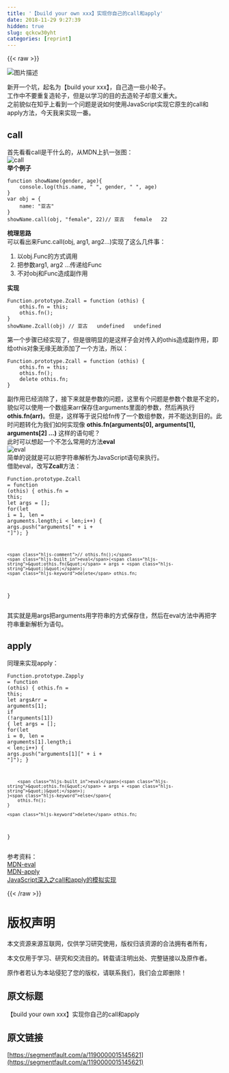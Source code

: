 ```yaml
---
title: '【build your own xxx】实现你自己的call和apply' 
date: 2018-11-29 9:27:39
hidden: true
slug: qckcw30yht
categories: [reprint]
---
```


{{< raw >}}

                    
<p><span class="img-wrap"><img data-src="/img/bVbbHCv?w=1123&amp;h=629" src="https://static.alili.tech/img/bVbbHCv?w=1123&amp;h=629" alt="&#x56FE;&#x7247;&#x63CF;&#x8FF0;" title="&#x56FE;&#x7247;&#x63CF;&#x8FF0;" style="cursor: pointer; display: inline;"></span></p>
<p>&#x65B0;&#x5F00;&#x4E00;&#x4E2A;&#x5751;&#xFF0C;&#x8D77;&#x540D;&#x4E3A;&#x3010;build your xxx&#x3011;&#xFF0C;&#x81EA;&#x5DF1;&#x9020;&#x4E00;&#x4E9B;&#x5C0F;&#x8F6E;&#x5B50;&#x3002;<br>&#x5DE5;&#x4F5C;&#x4E2D;&#x4E0D;&#x8981;&#x91CD;&#x590D;&#x9020;&#x8F6E;&#x5B50;&#xFF0C;&#x4F46;&#x662F;&#x4EE5;&#x5B66;&#x4E60;&#x7684;&#x76EE;&#x7684;&#x53BB;&#x9020;&#x8F6E;&#x5B50;&#x5374;&#x610F;&#x4E49;&#x91CD;&#x5927;&#x3002;<br>&#x4E4B;&#x524D;&#x8C8C;&#x4F3C;&#x5728;&#x77E5;&#x4E4E;&#x4E0A;&#x770B;&#x5230;&#x4E00;&#x4E2A;&#x95EE;&#x9898;&#x662F;&#x8BF4;&#x5982;&#x4F55;&#x4F7F;&#x7528;JavaScript&#x5B9E;&#x73B0;&#x5B83;&#x539F;&#x751F;&#x7684;call&#x548C;apply&#x65B9;&#x6CD5;&#xFF0C;&#x4ECA;&#x5929;&#x6211;&#x6765;&#x5B9E;&#x73B0;&#x4E00;&#x756A;&#x3002;</p>
<h2 id="articleHeader0">call</h2>
<p>&#x9996;&#x5148;&#x770B;&#x770B;call&#x662F;&#x5E72;&#x4EC0;&#x4E48;&#x7684;&#xFF0C;&#x4ECE;MDN&#x4E0A;&#x6252;&#x4E00;&#x5F20;&#x56FE;&#xFF1A;<br><span class="img-wrap"><img data-src="/img/bVbbHRN?w=1364&amp;h=840" src="https://static.alili.tech/img/bVbbHRN?w=1364&amp;h=840" alt="call" title="call" style="cursor: pointer; display: inline;"></span><br><strong>&#x4E3E;&#x4E2A;&#x4F8B;&#x5B50;</strong></p>
<div class="widget-codetool" style="display:none;">
      <div class="widget-codetool--inner">
      <span class="selectCode code-tool" data-toggle="tooltip" data-placement="top" title="" data-original-title="&#x5168;&#x9009;"></span>
      <span type="button" class="copyCode code-tool" data-toggle="tooltip" data-placement="top" data-clipboard-text="function showName(gender, age){
    console.log(this.name, &quot; &quot;, gender, &quot; &quot;, age)
}
var obj = {
    name: &quot;&#x4E9A;&#x53E4;&quot;
}
showName.call(obj, &quot;female&quot;, 22)// &#x4E9A;&#x53E4;   female   22" title="" data-original-title="&#x590D;&#x5236;"></span>
      <span type="button" class="saveToNote code-tool" data-toggle="tooltip" data-placement="top" title="" data-original-title="&#x653E;&#x8FDB;&#x7B14;&#x8BB0;"></span>
      </div>
      </div><pre class="hljs javascript"><code><span class="hljs-function"><span class="hljs-keyword">function</span> <span class="hljs-title">showName</span>(<span class="hljs-params">gender, age</span>)</span>{
    <span class="hljs-built_in">console</span>.log(<span class="hljs-keyword">this</span>.name, <span class="hljs-string">&quot; &quot;</span>, gender, <span class="hljs-string">&quot; &quot;</span>, age)
}
<span class="hljs-keyword">var</span> obj = {
    <span class="hljs-attr">name</span>: <span class="hljs-string">&quot;&#x4E9A;&#x53E4;&quot;</span>
}
showName.call(obj, <span class="hljs-string">&quot;female&quot;</span>, <span class="hljs-number">22</span>)<span class="hljs-comment">// &#x4E9A;&#x53E4;   female   22</span></code></pre>
<p><strong>&#x68B3;&#x7406;&#x601D;&#x8DEF;</strong><br>&#x53EF;&#x4EE5;&#x770B;&#x51FA;&#x6765;Func.call(obj, arg1, arg2...)&#x5B9E;&#x73B0;&#x4E86;&#x8FD9;&#x4E48;&#x51E0;&#x4EF6;&#x4E8B;&#xFF1A;</p>
<ol>
<li>&#x4EE5;obj.Func&#x7684;&#x65B9;&#x5F0F;&#x8C03;&#x7528;</li>
<li>&#x628A;&#x53C2;&#x6570;arg1, arg2 ...&#x4F20;&#x9012;&#x7ED9;Func</li>
<li>&#x4E0D;&#x5BF9;obj&#x548C;Func&#x9020;&#x6210;&#x526F;&#x4F5C;&#x7528;</li>
</ol>
<p><strong>&#x5B9E;&#x73B0;</strong></p>
<div class="widget-codetool" style="display:none;">
      <div class="widget-codetool--inner">
      <span class="selectCode code-tool" data-toggle="tooltip" data-placement="top" title="" data-original-title="&#x5168;&#x9009;"></span>
      <span type="button" class="copyCode code-tool" data-toggle="tooltip" data-placement="top" data-clipboard-text="Function.prototype.Zcall = function (othis) {
    othis.fn = this;
    othis.fn();
}
showName.Zcall(obj) // &#x4E9A;&#x53E4;   undefined   undefined" title="" data-original-title="&#x590D;&#x5236;"></span>
      <span type="button" class="saveToNote code-tool" data-toggle="tooltip" data-placement="top" title="" data-original-title="&#x653E;&#x8FDB;&#x7B14;&#x8BB0;"></span>
      </div>
      </div><pre class="hljs javascript"><code><span class="hljs-built_in">Function</span>.prototype.Zcall = <span class="hljs-function"><span class="hljs-keyword">function</span> (<span class="hljs-params">othis</span>) </span>{
    othis.fn = <span class="hljs-keyword">this</span>;
    othis.fn();
}
showName.Zcall(obj) <span class="hljs-comment">// &#x4E9A;&#x53E4;   undefined   undefined</span></code></pre>
<p>&#x7B2C;&#x4E00;&#x4E2A;&#x6B65;&#x9AA4;&#x5DF2;&#x7ECF;&#x5B9E;&#x73B0;&#x4E86;&#xFF0C;&#x4F46;&#x662F;&#x5F88;&#x660E;&#x663E;&#x7684;&#x662F;&#x8FD9;&#x6837;&#x5B50;&#x4F1A;&#x5BF9;&#x4F20;&#x5165;&#x7684;othis&#x9020;&#x6210;&#x526F;&#x4F5C;&#x7528;&#xFF0C;&#x5373;&#x7ED9;othis&#x5BF9;&#x8C61;&#x65E0;&#x7F18;&#x65E0;&#x6545;&#x6DFB;&#x52A0;&#x4E86;&#x4E00;&#x4E2A;&#x65B9;&#x6CD5;&#xFF0C;&#x6240;&#x4EE5;&#xFF1A;</p>
<div class="widget-codetool" style="display:none;">
      <div class="widget-codetool--inner">
      <span class="selectCode code-tool" data-toggle="tooltip" data-placement="top" title="" data-original-title="&#x5168;&#x9009;"></span>
      <span type="button" class="copyCode code-tool" data-toggle="tooltip" data-placement="top" data-clipboard-text="Function.prototype.Zcall = function (othis) {
    othis.fn = this;
    othis.fn();
    delete othis.fn;
}" title="" data-original-title="&#x590D;&#x5236;"></span>
      <span type="button" class="saveToNote code-tool" data-toggle="tooltip" data-placement="top" title="" data-original-title="&#x653E;&#x8FDB;&#x7B14;&#x8BB0;"></span>
      </div>
      </div><pre class="hljs javascript"><code><span class="hljs-built_in">Function</span>.prototype.Zcall = <span class="hljs-function"><span class="hljs-keyword">function</span> (<span class="hljs-params">othis</span>) </span>{
    othis.fn = <span class="hljs-keyword">this</span>;
    othis.fn();
    <span class="hljs-keyword">delete</span> othis.fn;
}</code></pre>
<p>&#x526F;&#x4F5C;&#x7528;&#x5DF2;&#x7ECF;&#x6D88;&#x9664;&#x4E86;&#xFF0C;&#x63A5;&#x4E0B;&#x6765;&#x5C31;&#x662F;&#x53C2;&#x6570;&#x7684;&#x95EE;&#x9898;&#xFF0C;&#x8FD9;&#x91CC;&#x6709;&#x4E2A;&#x95EE;&#x9898;&#x662F;&#x53C2;&#x6570;&#x4E2A;&#x6570;&#x662F;&#x4E0D;&#x5B9A;&#x7684;&#xFF0C;&#x8C8C;&#x4F3C;&#x53EF;&#x4EE5;&#x4F7F;&#x7528;&#x4E00;&#x4E2A;&#x6570;&#x7EC4;&#x6765;arr&#x4FDD;&#x5B58;&#x4F4F;arguments&#x91CC;&#x9762;&#x7684;&#x53C2;&#x6570;&#xFF0C;&#x7136;&#x540E;&#x518D;&#x6267;&#x884C;<strong>othis.fn(arr)</strong>&#x3002;&#x4F46;&#x662F;&#xFF0C;&#x8FD9;&#x6837;&#x7B49;&#x4E8E;&#x8BF4;&#x53EA;&#x7ED9;fn&#x4F20;&#x4E86;&#x4E00;&#x4E2A;&#x6570;&#x7EC4;&#x53C2;&#x6570;&#xFF0C;&#x5E76;&#x4E0D;&#x80FD;&#x8FBE;&#x5230;&#x76EE;&#x7684;&#x3002;&#x6B64;&#x65F6;&#x95EE;&#x9898;&#x8F6C;&#x5316;&#x4E3A;&#x6211;&#x4EEC;&#x5982;&#x4F55;&#x5B9E;&#x73B0;&#x50CF; <strong>othis.fn(arguments[0], arguments[1], arguments[2] ...)</strong> &#x8FD9;&#x6837;&#x7684;&#x8BED;&#x53E5;&#x5462;&#xFF1F;<br>&#x6B64;&#x65F6;&#x53EF;&#x4EE5;&#x60F3;&#x8D77;&#x4E00;&#x4E2A;&#x4E0D;&#x600E;&#x4E48;&#x5E38;&#x7528;&#x7684;&#x65B9;&#x6CD5;<strong>eval</strong><br><span class="img-wrap"><img data-src="/img/bVbbIaA?w=1446&amp;h=816" src="https://static.alili.tech/img/bVbbIaA?w=1446&amp;h=816" alt="eval" title="eval" style="cursor: pointer; display: inline;"></span><br>&#x7B80;&#x5355;&#x7684;&#x8BF4;&#x5C31;&#x662F;&#x53EF;&#x4EE5;&#x628A;&#x5B57;&#x7B26;&#x4E32;&#x89E3;&#x6790;&#x4E3A;JavaScript&#x8BED;&#x53E5;&#x6765;&#x6267;&#x884C;&#x3002;<br>&#x501F;&#x52A9;eval&#xFF0C;&#x6539;&#x5199;<strong>Zcall</strong>&#x65B9;&#x6CD5;&#xFF1A;</p>
<div class="widget-codetool" style="display:none;">
      <div class="widget-codetool--inner">
      <span class="selectCode code-tool" data-toggle="tooltip" data-placement="top" title="" data-original-title="&#x5168;&#x9009;"></span>
      <span type="button" class="copyCode code-tool" data-toggle="tooltip" data-placement="top" data-clipboard-text="Function.prototype.Zcall = function (othis) {
    othis.fn = this;
    let args = [];
    for(let i = 1, len = arguments.length;i &lt; len;i++) {
        args.push(&quot;arguments[&quot; + i + &quot;]&quot;);
    }

    // othis.fn();
    eval(&quot;othis.fn(&quot; + args + &quot;)&quot;);
    delete othis.fn;
}" title="" data-original-title="&#x590D;&#x5236;"></span>
      <span type="button" class="saveToNote code-tool" data-toggle="tooltip" data-placement="top" title="" data-original-title="&#x653E;&#x8FDB;&#x7B14;&#x8BB0;"></span>
      </div>
      </div><pre class="hljs javascript"><code><span class="hljs-built_in">Function</span>.prototype.Zcall = <span class="hljs-function"><span class="hljs-keyword">function</span> (<span class="hljs-params">othis</span>) </span>{
    othis.fn = <span class="hljs-keyword">this</span>;
    <span class="hljs-keyword">let</span> args = [];
    <span class="hljs-keyword">for</span>(<span class="hljs-keyword">let</span> i = <span class="hljs-number">1</span>, len = <span class="hljs-built_in">arguments</span>.length;i &lt; len;i++) {
        args.push(<span class="hljs-string">&quot;arguments[&quot;</span> + i + <span class="hljs-string">&quot;]&quot;</span>);
    }

    <span class="hljs-comment">// othis.fn();</span>
    <span class="hljs-built_in">eval</span>(<span class="hljs-string">&quot;othis.fn(&quot;</span> + args + <span class="hljs-string">&quot;)&quot;</span>);
    <span class="hljs-keyword">delete</span> othis.fn;
}</code></pre>
<p>&#x5176;&#x5B9E;&#x5C31;&#x662F;&#x7528;args&#x628A;arguments&#x7528;&#x5B57;&#x7B26;&#x4E32;&#x7684;&#x65B9;&#x5F0F;&#x4FDD;&#x5B58;&#x4F4F;&#xFF0C;&#x7136;&#x540E;&#x5728;eval&#x65B9;&#x6CD5;&#x4E2D;&#x518D;&#x628A;&#x5B57;&#x7B26;&#x4E32;&#x91CD;&#x65B0;&#x89E3;&#x6790;&#x4E3A;&#x8BED;&#x53E5;&#x3002;</p>
<h2 id="articleHeader1">apply</h2>
<p>&#x540C;&#x7406;&#x6765;&#x5B9E;&#x73B0;apply&#xFF1A;</p>
<div class="widget-codetool" style="display:none;">
      <div class="widget-codetool--inner">
      <span class="selectCode code-tool" data-toggle="tooltip" data-placement="top" title="" data-original-title="&#x5168;&#x9009;"></span>
      <span type="button" class="copyCode code-tool" data-toggle="tooltip" data-placement="top" data-clipboard-text="Function.prototype.Zapply = function (othis) {
    othis.fn = this;
    let argsArr = arguments[1];
    if (!arguments[1]) {
        let args = [];
        for(let i = 0, len = arguments[1].length;i &lt; len;i++) {
            args.push(&quot;arguments[1][&quot; + i + &quot;]&quot;);
        }

        eval(&quot;othis.fn(&quot; + args + &quot;)&quot;);
    }else{
        othis.fn();
    }
    
    delete othis.fn;
}
" title="" data-original-title="&#x590D;&#x5236;"></span>
      <span type="button" class="saveToNote code-tool" data-toggle="tooltip" data-placement="top" title="" data-original-title="&#x653E;&#x8FDB;&#x7B14;&#x8BB0;"></span>
      </div>
      </div><pre class="hljs javascript"><code><span class="hljs-built_in">Function</span>.prototype.Zapply = <span class="hljs-function"><span class="hljs-keyword">function</span> (<span class="hljs-params">othis</span>) </span>{
    othis.fn = <span class="hljs-keyword">this</span>;
    <span class="hljs-keyword">let</span> argsArr = <span class="hljs-built_in">arguments</span>[<span class="hljs-number">1</span>];
    <span class="hljs-keyword">if</span> (!<span class="hljs-built_in">arguments</span>[<span class="hljs-number">1</span>]) {
        <span class="hljs-keyword">let</span> args = [];
        <span class="hljs-keyword">for</span>(<span class="hljs-keyword">let</span> i = <span class="hljs-number">0</span>, len = <span class="hljs-built_in">arguments</span>[<span class="hljs-number">1</span>].length;i &lt; len;i++) {
            args.push(<span class="hljs-string">&quot;arguments[1][&quot;</span> + i + <span class="hljs-string">&quot;]&quot;</span>);
        }

        <span class="hljs-built_in">eval</span>(<span class="hljs-string">&quot;othis.fn(&quot;</span> + args + <span class="hljs-string">&quot;)&quot;</span>);
    }<span class="hljs-keyword">else</span>{
        othis.fn();
    }
    
    <span class="hljs-keyword">delete</span> othis.fn;
}
</code></pre>
<p>&#x53C2;&#x8003;&#x8D44;&#x6599;&#xFF1A;<br><a href="https://developer.mozilla.org/zh-CN/docs/Web/JavaScript/Reference/Global_Objects/eval" rel="nofollow noreferrer" target="_blank">MDN-eval</a>  <br><a href="https://developer.mozilla.org/zh-CN/docs/Web/JavaScript/Reference/Global_Objects/Function/apply" rel="nofollow noreferrer" target="_blank">MDN-apply</a><br><a href="https://github.com/mqyqingfeng/Blog/issues/11" rel="nofollow noreferrer" target="_blank">JavaScript&#x6DF1;&#x5165;&#x4E4B;call&#x548C;apply&#x7684;&#x6A21;&#x62DF;&#x5B9E;&#x73B0;</a></p>

                
{{< /raw >}}

# 版权声明
本文资源来源互联网，仅供学习研究使用，版权归该资源的合法拥有者所有，

本文仅用于学习、研究和交流目的。转载请注明出处、完整链接以及原作者。

原作者若认为本站侵犯了您的版权，请联系我们，我们会立即删除！

## 原文标题
【build your own xxx】实现你自己的call和apply

## 原文链接
[https://segmentfault.com/a/1190000015145621](https://segmentfault.com/a/1190000015145621)

